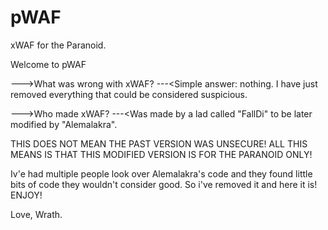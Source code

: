 # pWAF
xWAF for the Paranoid.

Welcome to pWAF

--->What was wrong with xWAF?
---<Simple answer: nothing. I have just removed everything that could be considered suspicious.

--->Who made xWAF?
---<Was made by a lad called "FallDi" to be later modified by "Alemalakra".

THIS DOES NOT MEAN THE PAST VERSION WAS UNSECURE! ALL THIS MEANS IS THAT THIS MODIFIED VERSION IS FOR THE PARANOID ONLY!

Iv'e had multiple people look over Alemalakra's code and they found little bits of code they wouldn't consider good. So i've removed it and here it is! ENJOY!

Love,
Wrath.
